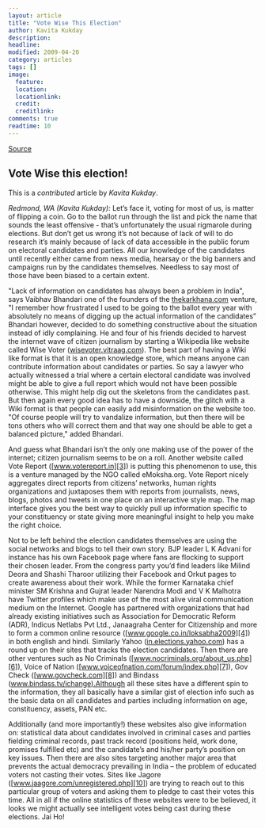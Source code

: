 ```yaml
---
layout: article
title: "Vote Wise This Election"
author: Kavita Kukday
description: 
headline: 
modified: 2009-04-20
category: articles
tags: []
image: 
  feature: 
  location: 
  locationlink: 
  credit: 
  creditlink: 
comments: true
readtime: 10
---
```

[Source](http://thekarkhana.vitraag.com/2009/05/vote-wise-this-election/ "Permalink to Vote Wise this election! - The Karkhana!")

## Vote Wise this election!
This is a _contributed_ article by _Kavita Kukday_. 

_Redmond, WA (Kavita Kukday):_ Let’s face it, voting for most of us, is matter of flipping a coin. Go to the ballot run through the list and pick the name that sounds the least offensive - that’s unfortunately the usual rigmarole during elections. But don’t get us wrong it’s not because of lack of will to do research it’s mainly because of lack of data accessible in the public forum on electoral candidates and parties. All our knowledge of the candidates until recently either came from news media, hearsay or the big banners and campaigns run by the candidates themselves. Needless to say most of those have been biased to a certain extent. 

"Lack of information on candidates has always been a problem in India", says Vaibhav Bhandari one of the founders of the [thekarkhana.com][1] venture, "I remember how frustrated I used to be going to the ballot every year with absolutely no means of digging up the actual information of the candidates” 
Bhandari however, decided to do something constructive about the situation instead of idly complaining. He and four of his friends decided to harvest the internet wave of citizen journalism by starting a Wikipedia like website called Wise Voter ([wisevoter.vitraag.com][2]). The best part of having a Wiki like format is that it is an open knowledge store, which means anyone can contribute information about candidates or parties. So say a lawyer who actually witnessed a trial where a certain electoral candidate was involved might be able to give a full report which would not have been possible otherwise. This might help dig out the skeletons from the candidates past. But then again every good idea has to have a downside, the glitch with a Wiki format is that people can easily add misinformation on the website too. "Of course people will try to vandalize information, but then there will be tons others who will correct them and that way one should be able to get a balanced picture," added Bhandari.

And guess what Bhandari isn’t the only one making use of the power of the internet; citizen journalism seems to be on a roll. Another website called Vote Report ([www.votereport.in][3]) is putting this phenomenon to use, this is a venture managed by the NGO called eMoksha.org. Vote Report nicely aggregates direct reports from citizens’ networks, human rights organizations and juxtaposes them with reports from journalists, news, blogs, photos and tweets in one place on an interactive style map. The map interface gives you the best way to quickly pull up information specific to your constituency or state giving more meaningful insight to help you make the right choice.

Not to be left behind the election candidates themselves are using the social networks and blogs to tell their own story. BJP leader L K Advani for instance has his own Facebook page where fans are flocking to support their chosen leader. From the congress party you’d find leaders like Milind Deora and Shashi Tharoor utilizing their Facebook and Orkut pages to create awareness about their work. While the former Karnataka chief minister SM Krishna  and Gujrat leader Narendra Modi and V K Malhotra have Twitter profiles which make use of the most alive viral communication medium on the Internet. Google has partnered with organizations that had already existing initiatives such as Association for Democratic Reform (ADR), Indicus Netlabs Pvt Ltd., Janaagraha Center for Citizenship and more to form a common online resource ([www.google.co.in/loksabha2009][4]) in both english and hindi.  Similarly Yahoo ([in.elections.yahoo.com][5]) has a round up on their sites that tracks the election candidates. Then there are other ventures such as No Criminals ([www.nocriminals.org/about_us.php][6]), Voice of Nation ([www.voiceofnation.com/forum/index.php][7]), Gov Check ([www.govcheck.com][8]) and Bindass ([www.bindass.tv/ichange).Although][9] all these sites have a different spin to the information, they all basically have a similar gist of election info such as the basic data on all candidates and parties including information on age, constituency, assets, PAN etc. 

Additionally (and more importantly!) these websites also give information on: statistical data about candidates involved in criminal cases and parties fielding criminal records, past track record (positions held, work done, promises fulfilled etc) and the candidate’s and his/her party’s position on key issues. Then there are also sites targeting another major area that prevents the actual democracy prevailing in India – the problem of educated voters not casting their votes. Sites like Jagore ([www.jaagore.com/unregistered.php][10]) are trying to reach out to this particular group of voters and asking them to pledge to cast their votes this time. All in all if the online statistics of these websites were to be believed, it looks we might actually see intelligent votes being cast during these elections. Jai Ho! 

[1]: http://thekarkhana.com/ 
[2]: http://wisevoter.vitraag.com/ 
[3]: http://www.votereport.in/ 
[4]: http://www.google.co.in/loksabha2009 
[5]: http://in.elections.yahoo.com/ 
[6]: http://www.nocriminals.org/about_us.php 
[7]: http://www.voiceofnation.com/forum/index.php 
[8]: http://www.govcheck.com/ 
[9]: http://www.bindass.tv/ichange%29.Although 
[10]: http://www.jaagore.com/unregistered.php